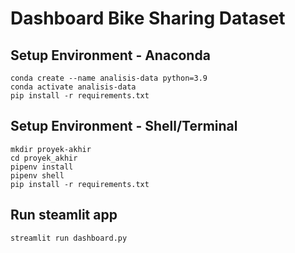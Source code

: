 # Dashboard Bike Sharing Dataset

## Setup Environment - Anaconda

```
conda create --name analisis-data python=3.9
conda activate analisis-data
pip install -r requirements.txt
```

## Setup Environment - Shell/Terminal

```
mkdir proyek-akhir
cd proyek_akhir
pipenv install
pipenv shell
pip install -r requirements.txt
```

## Run steamlit app

```
streamlit run dashboard.py
```
